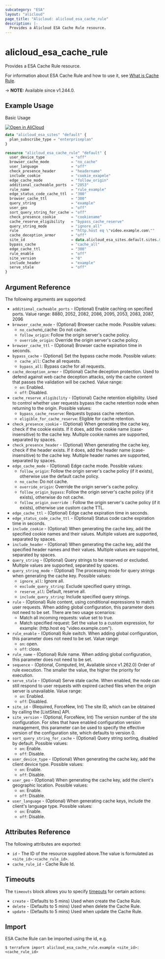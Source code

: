 ```yaml
---
subcategory: "ESA"
layout: "alicloud"
page_title: "Alicloud: alicloud_esa_cache_rule"
description: |-
  Provides a Alicloud ESA Cache Rule resource.
---
```


# alicloud_esa_cache_rule

Provides a ESA Cache Rule resource.



For information about ESA Cache Rule and how to use it, see [What is Cache Rule](https://next.api.alibabacloud.com/document/ESA/2024-09-10/CreateCacheRule).

-> **NOTE:** Available since v1.244.0.

## Example Usage

Basic Usage

<div style="display: block;margin-bottom: 40px;"><div class="oics-button" style="float: right;position: absolute;margin-bottom: 10px;">
  <a href="https://api.aliyun.com/terraform?resource=alicloud_esa_cache_rule&exampleId=96d87eeb-0a12-a847-75b6-341ecbdf73cdb8bc3531&activeTab=example&spm=docs.r.esa_cache_rule.0.96d87eeb0a&intl_lang=EN_US" target="_blank">
    <img alt="Open in AliCloud" src="https://img.alicdn.com/imgextra/i1/O1CN01hjjqXv1uYUlY56FyX_!!6000000006049-55-tps-254-36.svg" style="max-height: 44px; max-width: 100%;">
  </a>
</div></div>

```terraform
data "alicloud_esa_sites" "default" {
  plan_subscribe_type = "enterpriseplan"
}

resource "alicloud_esa_cache_rule" "default" {
  user_device_type            = "off"
  browser_cache_mode          = "no_cache"
  user_language               = "off"
  check_presence_header       = "headername"
  include_cookie              = "cookie_exapmle"
  edge_cache_mode             = "follow_origin"
  additional_cacheable_ports  = "2053"
  rule_name                   = "rule_example"
  edge_status_code_cache_ttl  = "300"
  browser_cache_ttl           = "300"
  query_string                = "example"
  user_geo                    = "off"
  sort_query_string_for_cache = "off"
  check_presence_cookie       = "cookiename"
  cache_reserve_eligibility   = "bypass_cache_reserve"
  query_string_mode           = "ignore_all"
  rule                        = "http.host eq \"video.example.com\""
  cache_deception_armor       = "off"
  site_id                     = data.alicloud_esa_sites.default.sites.0.id
  bypass_cache                = "cache_all"
  edge_cache_ttl              = "300"
  rule_enable                 = "off"
  site_version                = "0"
  include_header              = "example"
  serve_stale                 = "off"
}
```

## Argument Reference

The following arguments are supported:
* `additional_cacheable_ports` - (Optional) Enable caching on specified ports. Value range: 8880, 2052, 2082, 2086, 2095, 2053, 2083, 2087, 2096
* `browser_cache_mode` - (Optional) Browser cache mode. Possible values:
  - `no_cache`no_cache: Do not cache.
  - `follow_origin`: Follow the origin server's cache policy.
  - `override_origin`: Override the origin server's cache policy.
* `browser_cache_ttl` - (Optional) Browser cache expiration time in seconds.
* `bypass_cache` - (Optional) Set the bypass cache mode. Possible values:
  - `cache_all`: Cache all requests.
  - `bypass_all`: Bypass cache for all requests.
* `cache_deception_armor` - (Optional) Cache deception protection. Used to defend against web cache deception attacks, only the cache content that passes the validation will be cached. Value range:
  - `on`: Enabled.
  - `off`: Disabled.
* `cache_reserve_eligibility` - (Optional) Cache retention eligibility. Used to control whether user requests bypass the cache retention node when returning to the origin. Possible values:
  - `bypass_cache_reserve`: Requests bypass cache retention.
  - `eligible_for_cache_reserve`: Eligible for cache retention.
* `check_presence_cookie` - (Optional) When generating the cache key, check if the cookie exists. If it does, add the cookie name (case-insensitive) to the cache key. Multiple cookie names are supported, separated by spaces.
* `check_presence_header` - (Optional) When generating the cache key, check if the header exists. If it does, add the header name (case-insensitive) to the cache key. Multiple header names are supported, separated by spaces.
* `edge_cache_mode` - (Optional) Edge cache mode. Possible values:
  - `follow_origin`: Follow the origin server's cache policy (if it exists), otherwise use the default cache policy.
  - `no_cache`: Do not cache.
  - `override_origin`: Override the origin server's cache policy.
  - `follow_origin_bypass`: Follow the origin server's cache policy (if it exists), otherwise do not cache.
  - `follow_origin_override `: Follow the origin server's cache policy (if it exists), otherwise use custom cache TTL.
* `edge_cache_ttl` - (Optional) Edge cache expiration time in seconds.
* `edge_status_code_cache_ttl` - (Optional) Status code cache expiration time in seconds.
* `include_cookie` - (Optional) When generating the cache key, add the specified cookie names and their values. Multiple values are supported, separated by spaces.
* `include_header` - (Optional) When generating the cache key, add the specified header names and their values. Multiple values are supported, separated by spaces.
* `query_string` - (Optional) Query strings to be reserved or excluded. Multiple values are supported, separated by spaces.
* `query_string_mode` - (Optional) The processing mode for query strings when generating the cache key. Possible values:
  - `ignore_all`: Ignore all.
  - `exclude_query_string`: Exclude specified query strings.
  - `reserve_all`: Default, reserve all.
  - `include_query_string`: Include specified query strings.
* `rule` - (Optional) Rule content, using conditional expressions to match user requests. When adding global configuration, this parameter does not need to be set. There are two usage scenarios:
  - Match all incoming requests: value set to true.
  - Match specified request: Set the value to a custom expression, for example: (http.host eq \"video.example.com\").
* `rule_enable` - (Optional) Rule switch. When adding global configuration, this parameter does not need to be set. Value range:
  - `on`: open.
  - `off`: close.
* `rule_name` - (Optional) Rule name. When adding global configuration, this parameter does not need to be set.
* `sequence` - (Optional, Computed, Int, Available since v1.262.0) Order of rule execution. The smaller the value, the higher the priority for execution.
* `serve_stale` - (Optional) Serve stale cache. When enabled, the node can still respond to user requests with expired cached files when the origin server is unavailable. Value range:
  - `on`: Enabled.
  - `off`: Disabled.
* `site_id` - (Required, ForceNew, Int) The site ID, which can be obtained by calling the [ListSites] API.
* `site_version` - (Optional, ForceNew, Int) The version number of the site configuration. For sites that have enabled configuration version management, this parameter can be used to specify the effective version of the configuration site, which defaults to version 0.
* `sort_query_string_for_cache` - (Optional) Query string sorting, disabled by default. Possible values:
  - `on`: Enable.
  - `off`: Disable.
* `user_device_type` - (Optional) When generating the cache key, add the client device type. Possible values:
  - `on`: Enable.
  - `off`: Disable.
* `user_geo` - (Optional) When generating the cache key, add the client's geographic location. Possible values:
  - `on`: Enable.
  - `off`: Disable.
* `user_language` - (Optional) When generating cache keys, include the client's language type. Possible values:
  - `on`: Enable.
  - `off`: Disable.

## Attributes Reference

The following attributes are exported:
* `id` - The ID of the resource supplied above.The value is formulated as `<site_id>:<cache_rule_id>`.
* `cache_rule_id` - Cache Rule Id.

## Timeouts

The `timeouts` block allows you to specify [timeouts](https://developer.hashicorp.com/terraform/language/resources/syntax#operation-timeouts) for certain actions:
* `create` - (Defaults to 5 mins) Used when create the Cache Rule.
* `delete` - (Defaults to 5 mins) Used when delete the Cache Rule.
* `update` - (Defaults to 5 mins) Used when update the Cache Rule.

## Import

ESA Cache Rule can be imported using the id, e.g.

```shell
$ terraform import alicloud_esa_cache_rule.example <site_id>:<cache_rule_id>
```